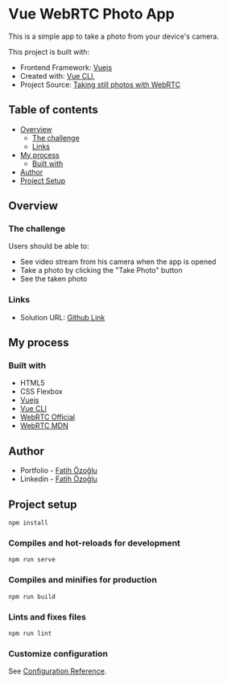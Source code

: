 # Vue WebRTC Photo App

This is a simple app to take a photo from your device's camera.

This project is built with:

- Frontend Framework: [Vuejs](https://vuejs.org/)
- Created with: [Vue CLI](https://cli.vuejs.org/),
- Project Source: [Taking still photos with WebRTC](https://developer.mozilla.org/en-US/docs/Web/API/WebRTC_API/Taking_still_photos)

## Table of contents

- [Overview](#overview)
  - [The challenge](#the-challenge)
  - [Links](#links)
- [My process](#my-process)
  - [Built with](#built-with)
- [Author](#author)
- [Project Setup](#project-setup)

## Overview

### The challenge

Users should be able to:

- See video stream from his camera when the app is opened
- Take a photo by clicking the "Take Photo" button
- See the taken photo

### Links

- Solution URL: [Github Link](https://github.com/fatihozoglu/vue-webrtc-photo-app)

## My process

### Built with

- HTML5
- CSS Flexbox
- [Vuejs](https://vuejs.org/)
- [Vue CLI](https://cli.vuejs.org/)
- [WebRTC Official](https://webrtc.org/)
- [WebRTC MDN](https://developer.mozilla.org/en-US/docs/Web/API/WebRTC_API)

## Author

- Portfolio - [Fatih Özoğlu](https://fatihozoglu.github.io/react-portfolio/)
- Linkedin - [Fatih Özoğlu](https://www.linkedin.com/in/fatihozoglu/)

## Project setup

```
npm install
```

### Compiles and hot-reloads for development

```
npm run serve
```

### Compiles and minifies for production

```
npm run build
```

### Lints and fixes files

```
npm run lint
```

### Customize configuration

See [Configuration Reference](https://cli.vuejs.org/config/).
